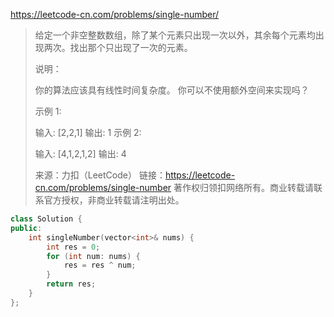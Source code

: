 https://leetcode-cn.com/problems/single-number/

> 给定一个非空整数数组，除了某个元素只出现一次以外，其余每个元素均出现两次。找出那个只出现了一次的元素。
>
> 说明：
>
> 你的算法应该具有线性时间复杂度。 你可以不使用额外空间来实现吗？
>
> 示例 1:
>
> 输入: [2,2,1]
> 输出: 1
> 示例 2:
>
> 输入: [4,1,2,1,2]
> 输出: 4
>
> 来源：力扣（LeetCode）
> 链接：https://leetcode-cn.com/problems/single-number
> 著作权归领扣网络所有。商业转载请联系官方授权，非商业转载请注明出处。



```cpp
class Solution {
public:
    int singleNumber(vector<int>& nums) {
        int res = 0;
        for (int num: nums) {
            res = res ^ num;
        }
        return res;
    }
};
```

